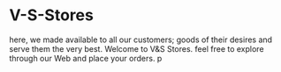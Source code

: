 # V-S-Stores
here, we made available to all our customers; goods of their desires and serve them the very best. Welcome to V&amp;S Stores. feel free to explore through our Web and place your orders. p
